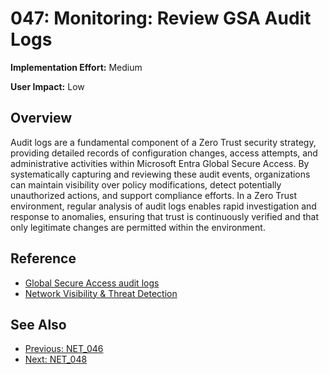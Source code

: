 ﻿# 047: Monitoring: Review GSA Audit Logs

**Implementation Effort:** Medium 

**User Impact:** Low 

## Overview
Audit logs are a fundamental component of a Zero Trust security strategy, providing detailed records of configuration changes, access attempts, and administrative activities within Microsoft Entra Global Secure Access. By systematically capturing and reviewing these audit events, organizations can maintain visibility over policy modifications, detect potentially unauthorized actions, and support compliance efforts. In a Zero Trust environment, regular analysis of audit logs enables rapid investigation and response to anomalies, ensuring that trust is continuously verified and that only legitimate changes are permitted within the environment.

## Reference

- [Global Secure Access audit logs](https://learn.microsoft.com/en-us/entra/global-secure-access/how-to-access-audit-logs)
- [Network Visibility & Threat Detection](https://learn.microsoft.com/en-us/security/zero-trust/deploy/networks#4-network-visibility--threat-detection)


## See Also
- [Previous: NET_046](NET_046.md)
- [Next: NET_048](NET_048.md)
